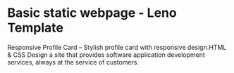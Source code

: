# Basic static webpage - Leno Template
Responsive Profile Card – Stylish profile card with responsive design.HTML & CSS Design a site that provides software 
application development services, always at the service of customers.


